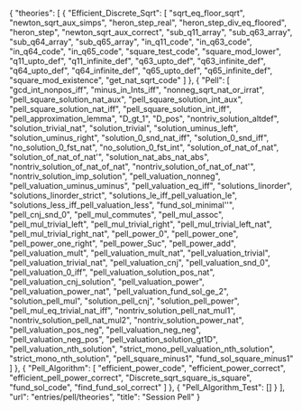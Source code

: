 {
    "theories": [
        {
            "Efficient_Discrete_Sqrt": [
                "sqrt_eq_floor_sqrt",
                "newton_sqrt_aux_simps",
                "heron_step_real",
                "heron_step_div_eq_floored",
                "heron_step",
                "newton_sqrt_aux_correct",
                "sub_q11_array",
                "sub_q63_array",
                "sub_q64_array",
                "sub_q65_array",
                "in_q11_code",
                "in_q63_code",
                "in_q64_code",
                "in_q65_code",
                "square_test_code",
                "square_mod_lower",
                "q11_upto_def",
                "q11_infinite_def",
                "q63_upto_def",
                "q63_infinite_def",
                "q64_upto_def",
                "q64_infinite_def",
                "q65_upto_def",
                "q65_infinite_def",
                "square_mod_existence",
                "get_nat_sqrt_code"
            ]
        },
        {
            "Pell": [
                "gcd_int_nonpos_iff",
                "minus_in_Ints_iff",
                "nonneg_sqrt_nat_or_irrat",
                "pell_square_solution_nat_aux",
                "pell_square_solution_int_aux",
                "pell_square_solution_nat_iff",
                "pell_square_solution_int_iff",
                "pell_approximation_lemma",
                "D_gt_1",
                "D_pos",
                "nontriv_solution_altdef",
                "solution_trivial_nat",
                "solution_trivial",
                "solution_uminus_left",
                "solution_uminus_right",
                "solution_0_snd_nat_iff",
                "solution_0_snd_iff",
                "no_solution_0_fst_nat",
                "no_solution_0_fst_int",
                "solution_of_nat_of_nat",
                "solution_of_nat_of_nat'",
                "solution_nat_abs_nat_abs",
                "nontriv_solution_of_nat_of_nat",
                "nontriv_solution_of_nat_of_nat'",
                "nontriv_solution_imp_solution",
                "pell_valuation_nonneg",
                "pell_valuation_uminus_uminus",
                "pell_valuation_eq_iff",
                "solutions_linorder",
                "solutions_linorder_strict",
                "solutions_le_iff_pell_valuation_le",
                "solutions_less_iff_pell_valuation_less",
                "fund_sol_minimal''",
                "pell_cnj_snd_0",
                "pell_mul_commutes",
                "pell_mul_assoc",
                "pell_mul_trivial_left",
                "pell_mul_trivial_right",
                "pell_mul_trivial_left_nat",
                "pell_mul_trivial_right_nat",
                "pell_power_0",
                "pell_power_one",
                "pell_power_one_right",
                "pell_power_Suc",
                "pell_power_add",
                "pell_valuation_mult",
                "pell_valuation_mult_nat",
                "pell_valuation_trivial",
                "pell_valuation_trivial_nat",
                "pell_valuation_cnj",
                "pell_valuation_snd_0",
                "pell_valuation_0_iff",
                "pell_valuation_solution_pos_nat",
                "pell_valuation_cnj_solution",
                "pell_valuation_power",
                "pell_valuation_power_nat",
                "pell_valuation_fund_sol_ge_2",
                "solution_pell_mul",
                "solution_pell_cnj",
                "solution_pell_power",
                "pell_mul_eq_trivial_nat_iff",
                "nontriv_solution_pell_nat_mul1",
                "nontriv_solution_pell_nat_mul2",
                "nontriv_solution_power_nat",
                "pell_valuation_pos_neg",
                "pell_valuation_neg_neg",
                "pell_valuation_neg_pos",
                "pell_valuation_solution_gt1D",
                "pell_valuation_nth_solution",
                "strict_mono_pell_valuation_nth_solution",
                "strict_mono_nth_solution",
                "pell_square_minus1",
                "fund_sol_square_minus1"
            ]
        },
        {
            "Pell_Algorithm": [
                "efficient_power_code",
                "efficient_power_correct",
                "efficient_pell_power_correct",
                "Discrete_sqrt_square_is_square",
                "fund_sol_code",
                "find_fund_sol_correct"
            ]
        },
        {
            "Pell_Algorithm_Test": []
        }
    ],
    "url": "entries/pell/theories",
    "title": "Session Pell"
}